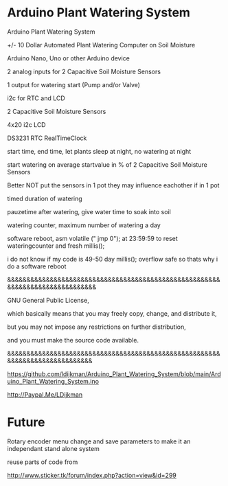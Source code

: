 # Arduino Plant Watering System
Arduino Plant Watering System

+/- 10 Dollar Automated Plant Watering Computer on Soil Moisture

Arduino Nano, Uno or other Arduino device

2 analog inputs for 2 Capacitive Soil Moisture Sensors 

1 output for watering start (Pump and/or Valve)

i2c for RTC and LCD


2 Capacitive Soil Moisture Sensors 

4x20 i2c LCD

DS3231 RTC RealTimeClock

start time, end time, let plants sleep at night, no watering at night

start watering on average startvalue in % of 2 Capacitive Soil Moisture Sensors 

Better NOT put the sensors in 1 pot they may influence eachother if in 1 pot

timed duration of watering

pauzetime after watering, give water time to soak into soil

watering counter, maximum number of watering a day

software reboot, asm volatile (" jmp 0"); at 23:59:59 to reset wateringcounter and fresh millis();

i do not know if my code is 49-50 day millis(); overflow safe so thats why i do a software reboot

&&&&&&&&&&&&&&&&&&&&&&&&&&&&&&&&&&&&&&&&&&&&&&&&&&&&&&&&&&&&&&&&&&&&&&&&&&&&&&

GNU General Public License,

which basically means that you may freely copy, change, and distribute it,

but you may not impose any restrictions on further distribution,

and you must make the source code available.

&&&&&&&&&&&&&&&&&&&&&&&&&&&&&&&&&&&&&&&&&&&&&&&&&&&&&&&&&&&&&&&&&&&&&&&&&&&&&


https://github.com/ldijkman/Arduino_Plant_Watering_System/blob/main/Arduino_Plant_Watering_System.ino


http://Paypal.Me/LDijkman

#
# Future

Rotary encoder menu change and save parameters to make it an independant stand alone system

reuse parts of code from

http://www.sticker.tk/forum/index.php?action=view&id=299
